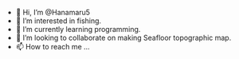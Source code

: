 - 👋 Hi, I’m @Hanamaru5
- 👀 I’m interested in fishing.
- 🌱 I’m currently learning programming.
- 💞️ I’m looking to collaborate on making Seafloor topographic map.
- 📫 How to reach me ...

<!---
Hanamaru5/Hanamaru5 is a ✨ special ✨ repository because its `README.md` (this file) appears on your GitHub profile.
You can click the Preview link to take a look at your changes.
--->
